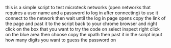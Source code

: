 this is a simple script to test microteck networks (open networks that requires a user name and a password to log in after connecting)
to use it connect to the network then wait until the log in page opens
copy the link of the page and past it to the script
back to your chrome browser and right click on the box that you want to try the code on select inspect
right click on the blue area then choose copy the xpath then past it in the script
input how many digits you want to guess the password on


